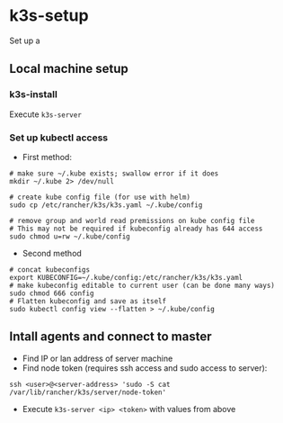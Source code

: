 # k3s-setup

Set up a 

## Local machine setup

### k3s-install
Execute `k3s-server`

### Set up kubectl access 
 - First method:
```shell
# make sure ~/.kube exists; swallow error if it does
mkdir ~/.kube 2> /dev/null

# create kube config file (for use with helm)
sudo cp /etc/rancher/k3s/k3s.yaml ~/.kube/config

# remove group and world read premissions on kube config file
# This may not be required if kubeconfig already has 644 access
sudo chmod u=rw ~/.kube/config
```

   - Second method
```shell
# concat kubeconfigs
export KUBECONFIG=~/.kube/config:/etc/rancher/k3s/k3s.yaml
# make kubeconfig editable to current user (can be done many ways)
sudo chmod 666 config
# Flatten kubeconfig and save as itself
sudo kubectl config view --flatten > ~/.kube/config
```

## Intall agents and connect to master

  - Find IP or lan address of server machine
  - Find node token (requires ssh access and sudo access to server):
```
ssh <user>@<server-address> 'sudo -S cat /var/lib/rancher/k3s/server/node-token'
```

  - Execute `k3s-server <ip> <token>` with values from above
  
